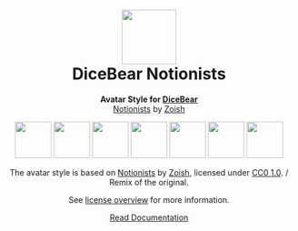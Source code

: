 <h1 align="center"><img src="https://dicebear.com/logo-readme.svg" width="96" /> <br />DiceBear Notionists</h1>
<p align="center">
  <strong>Avatar Style for <a href="https://dicebear.com/">DiceBear</a></strong><br />
  <a href="https://heyzoish.gumroad.com/l/notionists">Notionists</a> by <a href="https://bio.link/heyzoish">Zoish</a>
</p>

<p align="center">
  <img src="https://api.dicebear.com/5.x/notionists/svg?seed=Mimi" width="64" />
  <img src="https://api.dicebear.com/5.x/notionists/svg?seed=Sasha" width="64" />
  <img src="https://api.dicebear.com/5.x/notionists/svg?seed=Lilly" width="64" />
  <img src="https://api.dicebear.com/5.x/notionists/svg?seed=Tigger" width="64" />
  <img src="https://api.dicebear.com/5.x/notionists/svg?seed=Bella" width="64" />
  <img src="https://api.dicebear.com/5.x/notionists/svg?seed=Zoe" width="64" />
  <img src="https://api.dicebear.com/5.x/notionists/svg?seed=Kitty" width="64" />
</p>

<p align="center">
  The avatar style is based on <a href="https://heyzoish.gumroad.com/l/notionists">Notionists</a> by
  <a href="https://bio.link/heyzoish">Zoish</a>, licensed under
  <a href="https://creativecommons.org/publicdomain/zero/1.0/">CC0 1.0</a>. / Remix of the original.
</p>
<p align="center">
  See <a href="https://dicebear.com/licenses">license overview</a> for more information.
</p>

<p align="center">
  <a href="https://dicebear.com/styles/notionists">
    Read Documentation
  </a>
</p>
